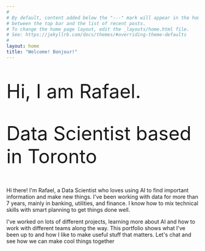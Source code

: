 ```yaml
---
#
# By default, content added below the "---" mark will appear in the home page
# between the top bar and the list of recent posts.
# To change the home page layout, edit the _layouts/home.html file.
# See: https://jekyllrb.com/docs/themes/#overriding-theme-defaults
#
layout: home
title: "Welcome! Bonjour!"
---
```

<p style="font-size:50px">Hi, I am Rafael.</p> 
<p style="font-size:50px">Data Scientist based in Toronto</p>

Hi there! I'm Rafael, a Data Scientist who loves using AI to find important information and make new things. I've been working with data for more than 7 years, mainly in banking, utilities, and finance. I know how to mix technical skills with smart planning to get things done well.

I've worked on lots of different projects, learning more about AI and how to work with different teams along the way. This portfolio shows what I've been up to and how I like to make useful stuff that matters. Let's chat and see how we can make cool things together

<!-- --- -->
<!-- <p style="font-size:11px">Page template forked from <a href="https://github.com/evanca/quick-portfolio">evanca</a></p> -->
<!-- Remove above link if you don't want to attibute -->
